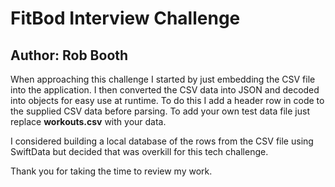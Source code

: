 # FitBod Interview Challenge

## Author: Rob Booth

When approaching this challenge I started by just embedding the CSV file into the application. I then converted the CSV data into JSON and decoded into objects for easy use at runtime.  To do this I add a header row in code to the supplied CSV data before parsing. To add your own test data file just replace **workouts.csv** with your data.

I considered building a local database of the rows from the CSV file using SwiftData but decided that was overkill for this tech challenge.

Thank you for taking the time to review my work.


